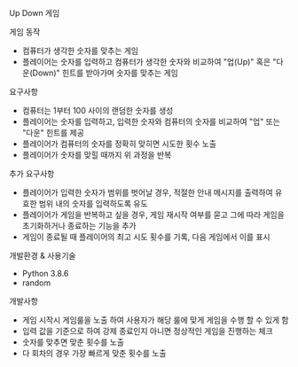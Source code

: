 Up Down 게임

게임 동작
  - 컴퓨터가 생각한 숫자를 맞추는 게임
  - 플레이어는 숫자를 입력하고 컴퓨터가 생각한 숫자와 비교하여 "업(Up)" 혹은 "다운(Down)" 힌트를 받아가며 숫자를 맞추는 게임

요구사항
  - 컴퓨터는 1부터 100 사이의 랜덤한 숫자를 생성
  - 플레이어는 숫자를 입력하고, 입력한 숫자와 컴퓨터의 숫자를 비교하여 "업" 또는 "다운" 힌트를 제공
  - 플레이어가 컴퓨터의 숫자를 정확히 맞히면 시도한 횟수 노출
  - 플레이어가 숫자를 맞힐 때까지 위 과정을 반복

추가 요구사항
  - 플레이어가 입력한 숫자가 범위를 벗어날 경우, 적절한 안내 메시지를 출력하여 유효한 범위 내의 숫자를 입력하도록 유도
  - 플레이어가 게임을 반복하고 싶을 경우, 게임 재시작 여부를 묻고 그에 따라 게임을 초기화하거나 종료하는 기능을 추가
  - 게임이 종료될 때 플레이어의 최고 시도 횟수를 기록, 다음 게임에서 이를 표시

개발환경 & 사용기술
  - Python 3.8.6
  - random


개발사항
 - 게임 시작시 게임룰을 노출 하여 사용자가 해당 룰에 맞게 게임을 수행 할 수 있게 함
 - 입력 값을 기준으로 하여 강제 종료인지 아니면 정상적인 게임을 진행하는 체크
 - 숫자를 맞추면 맞춘 횟수를 노출
 - 다 회차의 경우 가장 빠르게 맞춘 횟수를 노출
